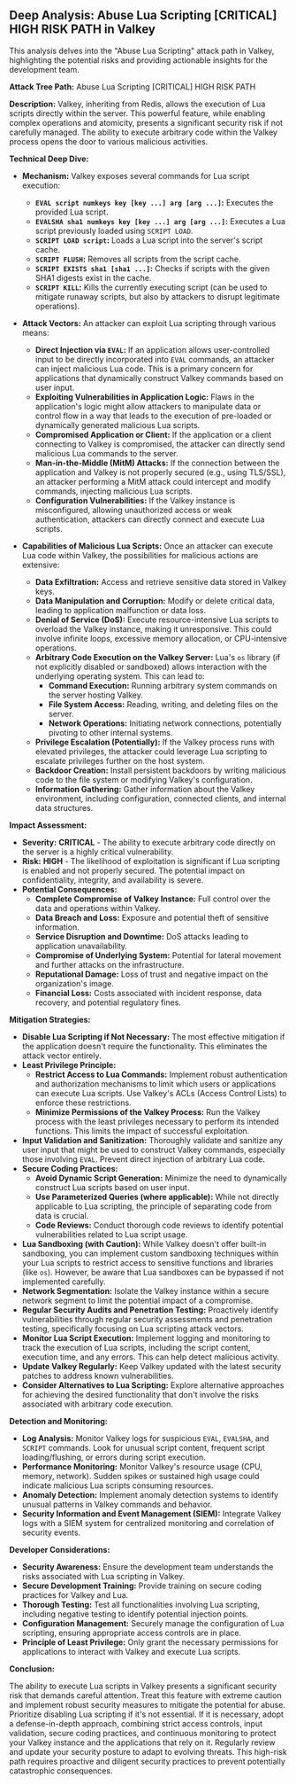 ## Deep Analysis: Abuse Lua Scripting [CRITICAL] HIGH RISK PATH in Valkey

This analysis delves into the "Abuse Lua Scripting" attack path in Valkey, highlighting the potential risks and providing actionable insights for the development team.

**Attack Tree Path:** Abuse Lua Scripting [CRITICAL] HIGH RISK PATH

**Description:** Valkey, inheriting from Redis, allows the execution of Lua scripts directly within the server. This powerful feature, while enabling complex operations and atomicity, presents a significant security risk if not carefully managed. The ability to execute arbitrary code within the Valkey process opens the door to various malicious activities.

**Technical Deep Dive:**

* **Mechanism:** Valkey exposes several commands for Lua script execution:
    * **`EVAL script numkeys key [key ...] arg [arg ...]`:** Executes the provided Lua script.
    * **`EVALSHA sha1 numkeys key [key ...] arg [arg ...]`:** Executes a Lua script previously loaded using `SCRIPT LOAD`.
    * **`SCRIPT LOAD script`:** Loads a Lua script into the server's script cache.
    * **`SCRIPT FLUSH`:** Removes all scripts from the script cache.
    * **`SCRIPT EXISTS sha1 [sha1 ...]`:** Checks if scripts with the given SHA1 digests exist in the cache.
    * **`SCRIPT KILL`:** Kills the currently executing script (can be used to mitigate runaway scripts, but also by attackers to disrupt legitimate operations).

* **Attack Vectors:** An attacker can exploit Lua scripting through various means:
    * **Direct Injection via `EVAL`:** If an application allows user-controlled input to be directly incorporated into `EVAL` commands, an attacker can inject malicious Lua code. This is a primary concern for applications that dynamically construct Valkey commands based on user input.
    * **Exploiting Vulnerabilities in Application Logic:** Flaws in the application's logic might allow attackers to manipulate data or control flow in a way that leads to the execution of pre-loaded or dynamically generated malicious Lua scripts.
    * **Compromised Application or Client:** If the application or a client connecting to Valkey is compromised, the attacker can directly send malicious Lua commands to the server.
    * **Man-in-the-Middle (MitM) Attacks:** If the connection between the application and Valkey is not properly secured (e.g., using TLS/SSL), an attacker performing a MitM attack could intercept and modify commands, injecting malicious Lua scripts.
    * **Configuration Vulnerabilities:** If the Valkey instance is misconfigured, allowing unauthorized access or weak authentication, attackers can directly connect and execute Lua scripts.

* **Capabilities of Malicious Lua Scripts:** Once an attacker can execute Lua code within Valkey, the possibilities for malicious actions are extensive:
    * **Data Exfiltration:** Access and retrieve sensitive data stored in Valkey keys.
    * **Data Manipulation and Corruption:** Modify or delete critical data, leading to application malfunction or data loss.
    * **Denial of Service (DoS):** Execute resource-intensive Lua scripts to overload the Valkey instance, making it unresponsive. This could involve infinite loops, excessive memory allocation, or CPU-intensive operations.
    * **Arbitrary Code Execution on the Valkey Server:**  Lua's `os` library (if not explicitly disabled or sandboxed) allows interaction with the underlying operating system. This can lead to:
        * **Command Execution:** Running arbitrary system commands on the server hosting Valkey.
        * **File System Access:** Reading, writing, and deleting files on the server.
        * **Network Operations:** Initiating network connections, potentially pivoting to other internal systems.
    * **Privilege Escalation (Potentially):** If the Valkey process runs with elevated privileges, the attacker could leverage Lua scripting to escalate privileges further on the host system.
    * **Backdoor Creation:**  Install persistent backdoors by writing malicious code to the file system or modifying Valkey's configuration.
    * **Information Gathering:**  Gather information about the Valkey environment, including configuration, connected clients, and internal data structures.

**Impact Assessment:**

* **Severity:** **CRITICAL** - The ability to execute arbitrary code directly on the server is a highly critical vulnerability.
* **Risk:** **HIGH** - The likelihood of exploitation is significant if Lua scripting is enabled and not properly secured. The potential impact on confidentiality, integrity, and availability is severe.
* **Potential Consequences:**
    * **Complete Compromise of Valkey Instance:** Full control over the data and operations within Valkey.
    * **Data Breach and Loss:** Exposure and potential theft of sensitive information.
    * **Service Disruption and Downtime:** DoS attacks leading to application unavailability.
    * **Compromise of Underlying System:**  Potential for lateral movement and further attacks on the infrastructure.
    * **Reputational Damage:**  Loss of trust and negative impact on the organization's image.
    * **Financial Loss:**  Costs associated with incident response, data recovery, and potential regulatory fines.

**Mitigation Strategies:**

* **Disable Lua Scripting if Not Necessary:** The most effective mitigation if the application doesn't require the functionality. This eliminates the attack vector entirely.
* **Least Privilege Principle:**
    * **Restrict Access to Lua Commands:** Implement robust authentication and authorization mechanisms to limit which users or applications can execute Lua scripts. Use Valkey's ACLs (Access Control Lists) to enforce these restrictions.
    * **Minimize Permissions of the Valkey Process:** Run the Valkey process with the least privileges necessary to perform its intended functions. This limits the impact of successful exploitation.
* **Input Validation and Sanitization:**  Thoroughly validate and sanitize any user input that might be used to construct Valkey commands, especially those involving `EVAL`. Prevent direct injection of arbitrary Lua code.
* **Secure Coding Practices:**
    * **Avoid Dynamic Script Generation:** Minimize the need to dynamically construct Lua scripts based on user input.
    * **Use Parameterized Queries (where applicable):** While not directly applicable to Lua scripting, the principle of separating code from data is crucial.
    * **Code Reviews:** Conduct thorough code reviews to identify potential vulnerabilities related to Lua script usage.
* **Lua Sandboxing (with Caution):** While Valkey doesn't offer built-in sandboxing, you can implement custom sandboxing techniques within your Lua scripts to restrict access to sensitive functions and libraries (like `os`). However, be aware that Lua sandboxes can be bypassed if not implemented carefully.
* **Network Segmentation:** Isolate the Valkey instance within a secure network segment to limit the potential impact of a compromise.
* **Regular Security Audits and Penetration Testing:**  Proactively identify vulnerabilities through regular security assessments and penetration testing, specifically focusing on Lua scripting attack vectors.
* **Monitor Lua Script Execution:** Implement logging and monitoring to track the execution of Lua scripts, including the script content, execution time, and any errors. This can help detect malicious activity.
* **Update Valkey Regularly:** Keep Valkey updated with the latest security patches to address known vulnerabilities.
* **Consider Alternatives to Lua Scripting:** Explore alternative approaches for achieving the desired functionality that don't involve the risks associated with arbitrary code execution.

**Detection and Monitoring:**

* **Log Analysis:** Monitor Valkey logs for suspicious `EVAL`, `EVALSHA`, and `SCRIPT` commands. Look for unusual script content, frequent script loading/flushing, or errors during script execution.
* **Performance Monitoring:** Monitor Valkey's resource usage (CPU, memory, network). Sudden spikes or sustained high usage could indicate malicious Lua scripts consuming resources.
* **Anomaly Detection:** Implement anomaly detection systems to identify unusual patterns in Valkey commands and behavior.
* **Security Information and Event Management (SIEM):** Integrate Valkey logs with a SIEM system for centralized monitoring and correlation of security events.

**Developer Considerations:**

* **Security Awareness:**  Ensure the development team understands the risks associated with Lua scripting in Valkey.
* **Secure Development Training:** Provide training on secure coding practices for Valkey and Lua.
* **Thorough Testing:**  Test all functionalities involving Lua scripting, including negative testing to identify potential injection points.
* **Configuration Management:** Securely manage the configuration of Lua scripting, ensuring appropriate access controls are in place.
* **Principle of Least Privilege:**  Only grant the necessary permissions for applications to interact with Valkey and execute Lua scripts.

**Conclusion:**

The ability to execute Lua scripts in Valkey presents a significant security risk that demands careful attention. Treat this feature with extreme caution and implement robust security measures to mitigate the potential for abuse. Prioritize disabling Lua scripting if it's not essential. If it is necessary, adopt a defense-in-depth approach, combining strict access controls, input validation, secure coding practices, and continuous monitoring to protect your Valkey instance and the applications that rely on it. Regularly review and update your security posture to adapt to evolving threats. This high-risk path requires proactive and diligent security practices to prevent potentially catastrophic consequences.
